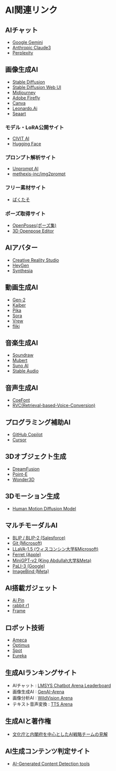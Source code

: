 # AI関連リンク

## AIチャット

- [Google Gemini](https://gemini.google.com/)
- [Anthropic Claude3](https://claude.ai/)
- [Perplexity](https://perplexity.ai/)

## 画像生成AI

- [Stable Diffusion](https://ja.stability.ai/stable-diffusion)
- [Stable Diffusion Web UI](https://github.com/AUTOMATIC1111/stable-diffusion-webui)
- [Midjourney](https://www.midjourney.com/home/)
- [Adobe Firefly](https://www.adobe.com/jp/sensei/generative-ai/firefly.html)
- [Canva](https://www.canva.com/ja_jp/)
- [Leonardo.Ai](https://leonardo.ai/)
- [Seaart](https://www.seaart.ai/)

### モデル・LoRA公開サイト

- [CIVIT AI](https://civitai.com/)
- [Hugging Face](https://huggingface.co/)

### プロンプト解析サイト

- [Unprompt AI](https://unprompt.ai/)
- [methexis-inc/img2prompt](https://replicate.com/methexis-inc/img2prompt)

### フリー素材サイト

- [ぱくたそ](https://www.pakutaso.com/)

### ポーズ取得サイト

- [OpenPoses\(ポーズ集\)](https://openposes.com/)
- [3D Openpose Editor](https://zhuyu1997.github.io/open-pose-editor/)

## AIアバター

- [Creative Reality Studio](https://www.d-id.com/creative-reality-studio/)
- [HeyGen](https://www.heygen.com/)
- [Synthesia](https://www.synthesia.io/)

## 動画生成AI

- [Gen-2](https://research.runwayml.com/gen2)
- [Kaiber](https://kaiber.ai/)
- [Pika](https://pika.art/)
- [Sora](https://openai.com/sora)
- [Vrew](https://vrew.voyagerx.com/ja/)
- [fliki](https://fliki.ai/)

## 音楽生成AI

- [Soundraw](https://soundraw.io/ja)
- [Mubert](https://mubert.com/)
- [Suno AI](https://www.suno.ai/)
- [Stable Audio](https://www.stableaudio.com/)

## 音声生成AI

- [CoeFont](https://coefont.cloud/)
- [RVC(Retrieval-based-Voice-Conversion)](https://github.com/RVC-Project/Retrieval-based-Voice-Conversion-WebUI)

## プログラミング補助AI

- [GitHub Copilot](https://github.com/features/copilot)
- [Cursor](https://cursor.sh/)

## 3Dオブジェクト生成

- [DreamFusion](https://dreamfusion3d.github.io/)
- [Point-E](https://github.com/openai/point-e)
- [Wonder3D](https://github.com/xxlong0/Wonder3D/)

## 3Dモーション生成

- [Human Motion Diffusion Model](https://guytevet.github.io/mdm-page/)

## マルチモーダルAI

- [BLIP / BLIP-2 (Salesforce)](https://huggingface.co/Salesforce/blip2-flan-t5-xxl)
- [Git (Microsoft)](https://huggingface.co/microsoft/git-base)
- [LLaVA-1.5 (ウィスコンシン大学&Microsoft)](https://llava-vl.github.io/)
- [Ferret (Apple)](https://arxiv.org/abs/2310.07704v1)
- [MiniGPT-v2 (King Abdullah大学&Meta)](https://minigpt-v2.github.io/)
- [PaLI-3 (Google)](https://huggingface.co/papers/2310.09199)
- [ImageBind (Meta)](https://ai.meta.com/blog/imagebind-six-modalities-binding-ai/)

## AI搭載ガジェット

- [Ai Pin](https://humane.com/aipin)
- [rabbit r1](https://www.rabbit.tech/)
- [Frame](https://brilliant.xyz/)

## ロボット技術

- [Ameca](https://www.engineeredarts.co.uk/robot/ameca/)
- [Optimus](https://ja.wikipedia.org/wiki/Tesla_Bot)
- [Spot](https://www.theverge.com/2023/10/26/23933213/boston-dynamics-robot-dog-spot-top-hat)
- [Eureka](https://www.watch.impress.co.jp/docs/news/1541369.html)

## 生成AIランキングサイト

- AIチャット : [LMSYS Chatbot Arena Leaderboard](https://huggingface.co/spaces/lmsys/chatbot-arena-leaderboard)
- 画像生成AI : [GenAI-Arena](https://huggingface.co/spaces/TIGER-Lab/GenAI-Arena)
- 画像分析AI : [WildVision Arena](https://huggingface.co/spaces/WildVision/vision-arena)
- テキスト音声変換 : [TTS Arena](https://huggingface.co/spaces/TTS-AGI/TTS-Arena)

## 生成AIと著作権

- [文化庁と内閣府を中心としたAI戦略チームの見解](https://www8.cao.go.jp/cstp/ai/ai_team/3kai/shiryo.pdf)

## AI生成コンテンツ判定サイト

- [AI-Generated Content Detection tools](https://hivemoderation.com/ai-generated-content-detection
)

